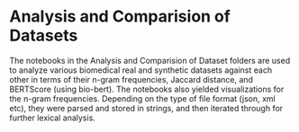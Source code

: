 # Analysis and Comparision of Datasets

The notebooks in the Analysis and Comparision of Dataset folders are used to analyze various biomedical real and synthetic datasets against each other in terms of their n-gram frequencies, Jaccard distance, and BERTScore (using bio-bert). The notebooks also yielded visualizations for the n-gram frequencies. Depending on the type of file format (json, xml etc), they were parsed and stored in strings, and then iterated through for further lexical analysis.
 